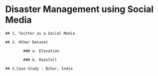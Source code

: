 # Disaster Management using Social Media

	## 1. Twitter as a Social Media

	## 2. Other Dataset

			### a. Elevation

			### b. Rainfall

	## 3.Case Study : Bihar, India
